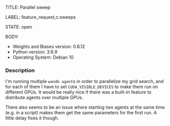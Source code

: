 TITLE:
Parallel sweep

LABEL:
feature_request,c:sweeps

STATE:
open

BODY:
* Weights and Biases version: 0.8.12
* Python version: 3.6.9
* Operating System: Debian 10

### Description

I'm running multiple `wandb agent`s in order to parallelize my grid search, and for each of them I have to set `CUDA_VISIBLE_DEVICES` to make them run on different GPUs. It would be really nice if there was a built-in feature to distribute agents over multiple GPUs.

There also seems to be an issue where starting two agents at the same time (e.g. in a script) makes them get the same parameters for the first run. A little delay fixes it though.


